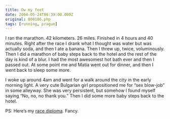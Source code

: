 ```yaml
---
title: Ow my feet
date: 2004-05-24T06:39:00.000Z
original: 000186.php
tags: [running, prague]
---
```


I ran the marathon. 42 kilometers. 26 miles. Finished in 4 hours and 40 minutes. Right after the race I drank what I thought was water but was actually soda, and then I ate a banana. Then I threw up, twice, voluminously. Then I did a marathon of baby steps back to the hotel and the rest of the day is kind of a blur. I had the most awesomest hot bath ever and then I passed out. At some point me and Matia went out for dinner, and then I went back to sleep some more.

I woke up around 4am and went for a walk around the city in the early morning light. A very cute Bulgarian girl propositioned me for “sex blow-job” in some alleyway. She was very persistent, but somehow I found myself saying “No, no, no thank you.” Then I did some more baby steps back to the hotel.

PS: Here’s my <a href="http://www.online-ranking.it/races/502/certificate.asp?id=502&bib=4840&locale=2057">race diploma</a>. Fancy.
